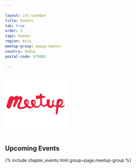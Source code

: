 ```yaml
---

layout: col-sidebar
title: Events
tab: true
order: 3
tags: kannur
region: Asia
meetup-group: owasp-kannur
country: India
postal-code: 670001

---
```


[<img src="assets/images/meetup.png" style="width: 40%;" alt="OWASP Kannur on Meetup.com" />](https://www.meetup.com/owasp-kannur/)
<br style="clear: left;"/>

## Upcoming Events

{% include chapter_events.html group=page.meetup-group %}

<!-- ## Events Archives -->
